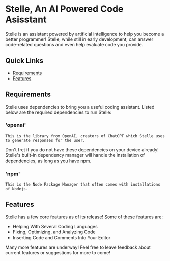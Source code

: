 # Stelle, An AI Powered Code Asisstant

Stelle is an assistant powered by artificial intelligence to help you become a better programmer! Stelle, while still in early development, can answer code-related questions and even help evaluate code you provide.

## Quick Links

- [Requirements](#requirements)
- [Features](#features)

## Requirements

Stelle uses dependencies to bring you a useful coding assistant. Listed below are the required dependencies to run Stelle:

### 'openai'
    This is the library from OpenAI, creators of ChatGPT which Stelle uses to generate responses for the user.

Don't fret if you do not have these dependencies on your device already! Stelle's built-in dependency manager will handle the installation of dependencies, as long as you have [npm](#npm).

### 'npm'

    This is the Node Package Manager that often comes with installations of Nodejs. 

## Features

Stelle has a few core features as of its release! Some of these features are:

- Helping With Several Coding Languages
- Fixing, Optimizing, and Analyzing Code
- Inserting Code and Comments Into Your Editor

Many more features are underway! Feel free to leave feedback about current features or suggestions for more to come!